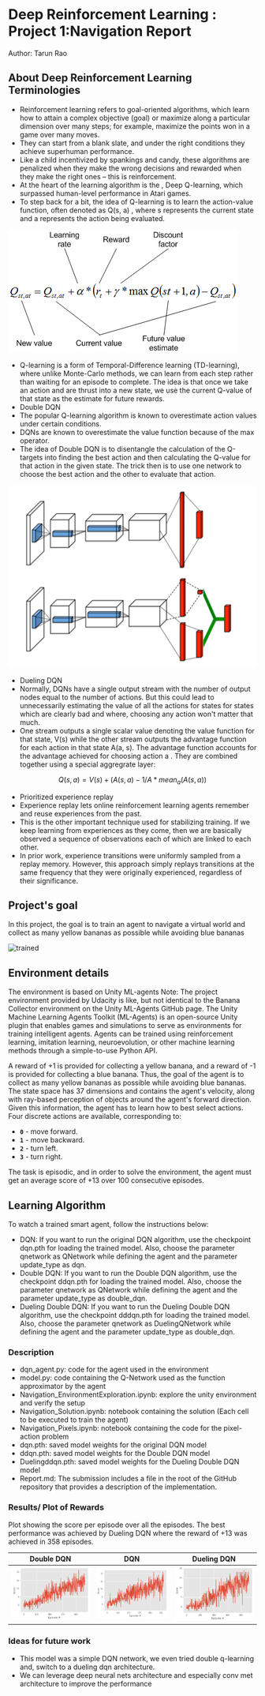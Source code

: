 # Deep Reinforcement Learning : Project 1:Navigation Report
Author: Tarun Rao

## About Deep Reinforcement Learning Terminologies

 - Reinforcement learning refers to goal-oriented algorithms, which learn how to attain a complex objective (goal) or maximize along a particular dimension over many steps; for example, maximize the points won in a game over many moves. 
 - They can start from a blank slate, and under the right conditions they achieve superhuman performance.
 - Like a child incentivized by spankings and candy, these algorithms are penalized when they make the wrong decisions and rewarded when they make the right ones – this is reinforcement.
 - At the heart of the learning algorithm is the , Deep Q-learning, which surpassed human-level performance in Atari games.
 - To step back for a bit, the idea of Q-learning is to learn the action-value function, often denoted as Q(s, a) , where s represents the current state and a represents the action being evaluated. 

![q-learning-update](Images/q-learning.png)  

 - Q-learning is a form of Temporal-Difference learning (TD-learning), where unlike Monte-Carlo methods, we can learn from each step rather than waiting for an episode to complete. The idea is that once we take an action and are thrust into a new state, we use the current Q-value of that state as the estimate for future rewards.
 - Double DQN
  - The popular Q-learning algorithm is known to overestimate action values under certain conditions. 
  - DQNs are known to overestimate the value function because of the max operator.  
  - The idea of Double DQN is to disentangle the calculation of the Q-targets into finding the best action and then calculating the Q-value for that action in the given state. The trick then is to use one network to choose the best action and the other to evaluate that action.  

  ![dueling network](Images/dueling_network.png) 
  
 - Dueling DQN
  - Normally, DQNs have a single output stream with the number of output nodes equal to the number of actions. But this could lead to unnecessarily estimating the value of all the actions for states for states which are clearly bad and where, choosing any action won't matter that much.
  - One stream outputs a single scalar value denoting the value function for that state, V(s) while the other stream outputs the advantage function for each action in that state A(a, s). The advantage function accounts for the advantage achieved for choosing action a . They are combined together using a special aggregrate layer:

 $$ Q (s, a) = V(s) + (A(s, a) - 1/A * mean_a (A (s, a))$$
 
 - Prioritized experience replay
  - Experience replay lets online reinforcement learning agents remember and reuse experiences from the past. 
  - This is the other important technique used for stabilizing training. If we keep learning from experiences as they come, then we are basically observed a sequence of observations each of which are linked to each other.  
  - In prior work, experience transitions were uniformly sampled from a replay memory. However, this approach simply replays transitions at the same frequency that they were originally experienced, regardless of their significance. 
  
  
## Project's goal

In this project, the goal is to train an agent to navigate a virtual world and collect as many yellow bananas as possible while avoiding blue bananas

![trained](Images/trained_agent.gif) 


## Environment details

The environment is based on Unity ML-agents
Note: The project environment provided by Udacity is like, but not identical to the Banana Collector environment on the Unity ML-Agents GitHub page.
The Unity Machine Learning Agents Toolkit (ML-Agents) is an open-source Unity plugin that enables games and simulations to serve as environments for training intelligent agents. Agents can be trained using reinforcement learning, imitation learning, neuroevolution, or other machine learning methods through a simple-to-use Python API.

A reward of +1 is provided for collecting a yellow banana, and a reward of -1 is provided for collecting a blue banana. Thus, the goal of the agent is to collect as many yellow bananas as possible while avoiding blue bananas.
The state space has 37 dimensions and contains the agent's velocity, along with ray-based perception of objects around the agent's forward direction.
Given this information, the agent has to learn how to best select actions. Four discrete actions are available, corresponding to:
- **`0`** - move forward.
- **`1`** - move backward.
- **`2`** - turn left.
- **`3`** - turn right.

The task is episodic, and in order to solve the environment, the agent must get an average score of +13 over 100 consecutive episodes.

## Learning Algorithm

To watch a trained smart agent, follow the instructions below:
 - DQN: If you want to run the original DQN algorithm, use the checkpoint dqn.pth for loading the trained model. Also, choose the parameter qnetwork as QNetwork while defining the agent and the parameter update_type as dqn.
 - Double DQN: If you want to run the Double DQN algorithm, use the checkpoint ddqn.pth for loading the trained model. Also, choose the parameter qnetwork as QNetwork while defining the agent and the parameter update_type as double_dqn.
 - Dueling Double DQN: If you want to run the Dueling Double DQN algorithm, use the checkpoint dddqn.pth for loading the trained model. Also, choose the parameter qnetwork as DuelingQNetwork while defining the agent and the parameter update_type as double_dqn.

### Description
 - dqn_agent.py: code for the agent used in the environment
 - model.py: code containing the Q-Network used as the function approximator by the agent
 - Navigation_EnvironmentExploration.ipynb: explore the unity environment and verify the setup
 - Navigation_Solution.ipynb: notebook containing the solution (Each cell to be executed to train the agent)
 - Navigation_Pixels.ipynb: notebook containing the code for the pixel-action problem
 - dqn.pth: saved model weights for the original DQN model
 - ddqn.pth: saved model weights for the Double DQN model
 - Duelingddqn.pth: saved model weights for the Dueling Double DQN model
 - Report.md: The submission includes a file in the root of the GitHub repository that provides a description of the implementation.
 
 
### Results/ Plot of Rewards
Plot showing the score per episode over all the episodes.
The best performance was achieved by Dueling DQN where the reward of +13 was achieved in 358 episodes. 

| Double DQN                                 | DQN                                | Dueling DQN                                         |
| ------------------------------------------ | ---------------------------------- | --------------------------------------------------- |
| ![double-dqn](Results/ddqn_new_scores.png) | ![dqn](Results/dqn_new_scores.png) | ![dueling double dqn](Results/Duelingddqn_new_scores.png) |

### Ideas for future work
 - This model was a simple DQN network, we even tried double q-learning and, switch to a dueling dqn architecture.
 - We can leverage deep neural nets architecture and especially conv met architecture to improve the performance

